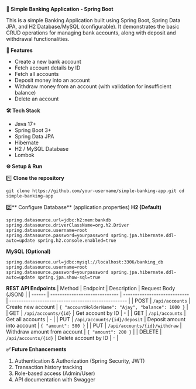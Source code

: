 **🏦 Simple Banking Application - Spring Boot**

This is a simple Banking Application built using Spring Boot, Spring Data JPA, and H2 Database/MySQL (configurable).
It demonstrates the basic CRUD operations for managing bank accounts, along with deposit and withdrawal functionalities.

**🚀 Features**
* Create a new bank account
* Fetch account details by ID
* Fetch all accounts
* Deposit money into an account
* Withdraw money from an account (with validation for insufficient balance)
* Delete an account

**🛠️ Tech Stack**
* Java 17+
* Spring Boot 3+
* Spring Data JPA
* Hibernate
* H2 / MySQL Database
* Lombok

**⚙️ Setup & Run**

1️⃣ **Clone the repository**

`git clone https://github.com/your-username/simple-banking-app.git
cd simple-banking-app`

2️⃣** Configure Database** (application.properties)
**H2 (Default)**

`spring.datasource.url=jdbc:h2:mem:bankdb
spring.datasource.driverClassName=org.h2.Driver
spring.datasource.username=root
spring.datasource.password=yourpassword
spring.jpa.hibernate.ddl-auto=update
spring.h2.console.enabled=true`

**MySQL (Optional)**

`spring.datasource.url=jdbc:mysql://localhost:3306/banking_db
spring.datasource.username=root
spring.datasource.password=yourpassword
spring.jpa.hibernate.ddl-auto=update
spring.jpa.show-sql=true`

**REST API Endpoints**
| Method | Endpoint                      | Description                  | Request Body (JSON)                                |
| ------ | ----------------------------- | ---------------------------- | -------------------------------------------------- |
| POST   | `/api/accounts`               | Create new account           | `{ "accountHolderName": "Ajay", "balance": 1000 }` |
| GET    | `/api/accounts/{id}`          | Get account by ID            | -                                                  |
| GET    | `/api/accounts`               | Get all accounts             | -                                                  |
| PUT    | `/api/accounts/{id}/deposit`  | Deposit amount into account  | `{ "amount": 500 }`                                |
| PUT    | `/api/accounts/{id}/withdraw` | Withdraw amount from account | `{ "amount": 200 }`                                |
| DELETE | `/api/accounts/{id}`          | Delete account by ID         | -                                                  |

**✅ Future Enhancements**
1. Authentication & Authorization (Spring Security, JWT)
2. Transaction history tracking
3. Role-based access (Admin/User)
4. API documentation with Swagger
